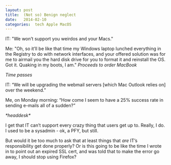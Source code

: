 ```yaml
---
layout: post
title:  (Not so) Benign neglect 
date:   2014-02-10 
categories:  tech Apple MacOS 
---
```


IT: "We won’t support you weirdos and your Macs."

Me: "Oh, so it’ll be like that time my Windows laptop lunched everything in the Registry to do with network interfaces, and your offered solution was for me to airmail you the hard disk drive for you to format it and reinstall the OS. Got it. Quaking in my boots, I am." *Proceeds to order MacBook*

*Time passes*

IT: “We will be upgrading the webmail servers \[which Mac Outlook relies on\] over the weekend.”

Me, on Monday morning: “How come I seem to have a 25% success rate in sending e-mails all of a sudden?”

*\*headdesk\**

I get that IT can’t support every crazy thing that users get up to. Really, I do. I used to be a sysadmin - ok, a PFY, but still.

But would it be too much to ask that at least things that *are* IT’s responsibility get done properly? Or is this going to be like the time I wrote in to point out an expired SSL cert, and was told that to make the error go away, I should stop using Firefox?